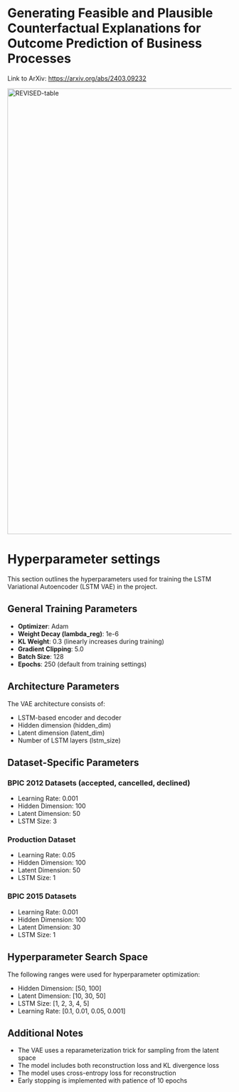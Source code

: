 # Generating Feasible and Plausible Counterfactual Explanations for Outcome Prediction of Business Processes

Link to ArXiv: https://arxiv.org/abs/2403.09232

<img width="1000" alt="REVISED-table" src="https://github.com/AlexanderPaulStevens/Counterfactual-Explanations/assets/75080516/7fa9e9c2-1a25-4181-b2e6-c591314a2b72">

# Hyperparameter settings

This section outlines the hyperparameters used for training the LSTM Variational Autoencoder (LSTM VAE) in the project.

## General Training Parameters

- **Optimizer**: Adam
- **Weight Decay (lambda_reg)**: 1e-6
- **KL Weight**: 0.3 (linearly increases during training)
- **Gradient Clipping**: 5.0
- **Batch Size**: 128
- **Epochs**: 250 (default from training settings)

## Architecture Parameters

The VAE architecture consists of:
- LSTM-based encoder and decoder
- Hidden dimension (hidden_dim)
- Latent dimension (latent_dim)
- Number of LSTM layers (lstm_size)

## Dataset-Specific Parameters

### BPIC 2012 Datasets (accepted, cancelled, declined)
- Learning Rate: 0.001
- Hidden Dimension: 100
- Latent Dimension: 50
- LSTM Size: 3

### Production Dataset
- Learning Rate: 0.05
- Hidden Dimension: 100
- Latent Dimension: 50
- LSTM Size: 1

### BPIC 2015 Datasets
- Learning Rate: 0.001
- Hidden Dimension: 100
- Latent Dimension: 30
- LSTM Size: 1

## Hyperparameter Search Space

The following ranges were used for hyperparameter optimization:
- Hidden Dimension: [50, 100]
- Latent Dimension: [10, 30, 50]
- LSTM Size: [1, 2, 3, 4, 5]
- Learning Rate: [0.1, 0.01, 0.05, 0.001]

## Additional Notes

- The VAE uses a reparameterization trick for sampling from the latent space
- The model includes both reconstruction loss and KL divergence loss
- The model uses cross-entropy loss for reconstruction
- Early stopping is implemented with patience of 10 epochs 
